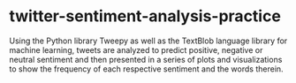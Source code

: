 # twitter-sentiment-analysis-practice

Using the Python library Tweepy as well as the TextBlob language library for machine learning, tweets are analyzed to predict positive, negative or neutral sentiment and then presented in a series of plots and visualizations to show the frequency of each respective sentiment and the words therein.
